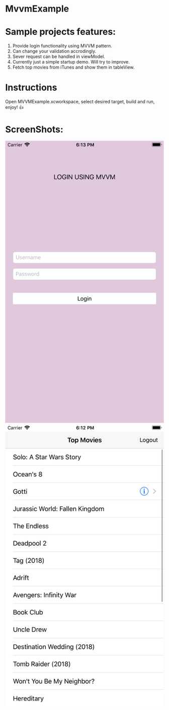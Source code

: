# MvvmExample

# **Sample projects features:**
1) Provide login functionality using MVVM pattern.
2) Can change your validation accrodingly.
3) Sever request can be handled in viewModel.
4) Currently just a simple startup demo. Will try to improve.
5) Fetch top movies from iTunes and show them in tableView.

# **Instructions**

Open MVVMExample.xcworkspace, select desired target, build and run, enjoy! :+1:


# **ScreenShots:**
![](MVVMExample/Screenshots/screenShot2.png)
![](MVVMExample/Screenshots/screenShot1.png)

